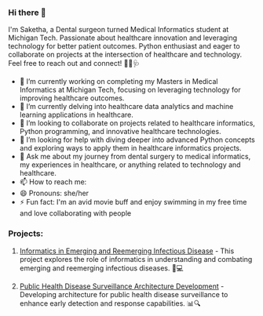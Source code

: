 ### Hi there 👋
I'm Saketha, a Dental surgeon turned Medical Informatics student at Michigan Tech. Passionate about healthcare innovation and leveraging technology for better patient outcomes. Python enthusiast and eager to collaborate on projects at the intersection of healthcare and technology. Feel free to reach out and connect! 🚀💡🩺

- 🔭 I’m currently working on completing my Masters in Medical Informatics at Michigan Tech, focusing on leveraging technology for improving healthcare outcomes.
- 🌱 I’m currently delving into healthcare data analytics and machine learning applications in healthcare.
- 👯 I’m looking to collaborate on projects related to healthcare informatics, Python programming, and innovative healthcare technologies.
- 🤔 I’m looking for help with diving deeper into advanced Python concepts and exploring ways to apply them in healthcare informatics projects.
- 💬 Ask me about my journey from dental surgery to medical informatics, my experiences in healthcare, or anything related to technology and healthcare.
- 📫 How to reach me:
- 😄 Pronouns: she/her
- ⚡ Fun fact: I'm an avid movie buff and enjoy swimming in my free time and love collaborating with people

### Projects:

1. [Informatics in Emerging and Reemerging Infectious Disease](https://github.com/sakethakusu/informatics-in-emerging-and-reemerging-infectious-disease) - This project explores the role of informatics in understanding and combating emerging and reemerging infectious diseases. 🦠💻
   
2. [Public Health Disease Surveillance Architecture Development](https://github.com/sakethakusu/Public-Health-Disease-SUrveillance-Architecture-Development) - Developing architecture for public health disease surveillance to enhance early detection and response capabilities. 📊🔍
